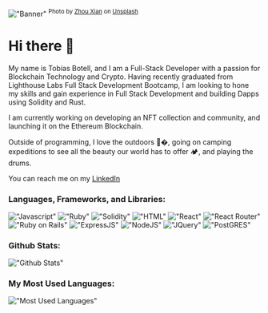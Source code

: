 !["Banner"](https://github.com/CrumpetsNTea/CrumpetsNTea/blob/main/zhou-xian-F2xkOlYGIkU-unsplash.jpeg)
<sup>Photo by <a href="https://unsplash.com/@zhou_xian?utm_source=unsplash&utm_medium=referral&utm_content=creditCopyText">Zhou Xian</a> on <a href="https://unsplash.com/t/wallpapers?utm_source=unsplash&utm_medium=referral&utm_content=creditCopyText">Unsplash</a></sup>



# Hi there 👋

My name is Tobias Botell, and I am a Full-Stack Developer with a passion for Blockchain Technology and Crypto. Having recently graduated from Lighthouse Labs Full Stack Development Bootcamp, I am looking to hone my skills and gain experience in Full Stack Development and building Dapps using Solidity and Rust. 

I am currently working on developing an NFT collection and community, and launching it on the Ethereum Blockchain. 

Outside of programming, I love the outdoors 🌳�, going on camping expeditions to see all the beauty our world has to offer 🏕, and playing the drums.

You can reach me on my [LinkedIn](https://www.linkedin.com/in/tobiasbotell/)

### Languages, Frameworks, and Libraries:
!["Javascript"](https://img.shields.io/badge/JavaScript-323330?style=for-the-badge&logo=javascript&logoColor=F7DF1E)
!["Ruby"](https://img.shields.io/badge/Ruby-CC342D?style=for-the-badge&logo=ruby&logoColor=white)
!["Solidity"](https://img.shields.io/badge/Solidity-e6e6e6?style=for-the-badge&logo=solidity&logoColor=black)
!["HTML"](https://img.shields.io/badge/HTML5-E34F26?style=for-the-badge&logo=html5&logoColor=white)
!["React"](https://img.shields.io/badge/React-20232A?style=for-the-badge&logo=react&logoColor=61DAFB)
!["React Router"](https://img.shields.io/badge/React_Router-CA4245?style=for-the-badge&logo=react-router&logoColor=white)
!["Ruby on Rails"](https://img.shields.io/badge/Ruby_on_Rails-CC0000?style=for-the-badge&logo=ruby-on-rails&logoColor=white)
!["ExpressJS"](https://img.shields.io/badge/Express.js-000000?style=for-the-badge&logo=express&logoColor=white)
!["NodeJS"](https://img.shields.io/badge/Node.js-339933?style=for-the-badge&logo=nodedotjs&logoColor=white)
!["JQuery"](https://img.shields.io/badge/jQuery-0769AD?style=for-the-badge&logo=jquery&logoColor=white)
!["PostGRES"](https://img.shields.io/badge/PostgreSQL-316192?style=for-the-badge&logo=postgresql&logoColor=white)




### Github Stats:
!["Github Stats"](https://github-readme-stats.vercel.app/api?username=CrumpetsNTea)

### My Most Used Languages:
!["Most Used Languages"](https://github-readme-stats.vercel.app/api/top-langs/?username=CrumpetsNTea)



